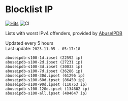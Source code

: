 # Blocklist IP

[![Hits](https://hits.seeyoufarm.com/api/count/incr/badge.svg?url=https%3A%2F%2Fgithub.com%2Fborestad%2Fblocklist-ip%2F&count_bg=%2379C83D&title_bg=%23555555&icon=&icon_color=%23E7E7E7&title=hits&edge_flat=false)](https://hits.seeyoufarm.com)  ![CI](https://img.shields.io/github/workflow/status/borestad/blocklist-ip/CI?style=flat-square)

Lists with worst IPv4 offenders, provided by [AbuseIPDB](https://www.abuseipdb.com/)

<!-- FOOTER-PLACEHOLDER -->
Updated every 5 hours<br>
Last update: `2023-11-05 - 05:17:18`
```
abuseipdb-s100-1d.ipset (22592 ip)
abuseipdb-s100-2d.ipset (27231 ip)
abuseipdb-s100-3d.ipset (30033 ip)
abuseipdb-s100-7d.ipset (36286 ip)
abuseipdb-s100-30d.ipset (61296 ip)
abuseipdb-s100-60d.ipset (86450 ip)
abuseipdb-s100-90d.ipset (110753 ip)
abuseipdb-s100-120d.ipset (134602 ip)
abuseipdb-s100-all.ipset (404647 ip)
```
